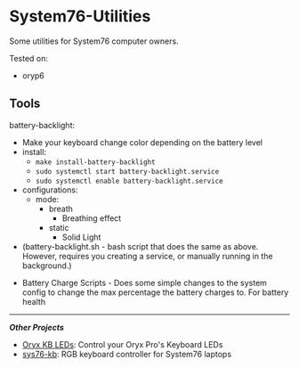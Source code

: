 # System76-Utilities

Some utilities for System76 computer owners.

Tested on:

* oryp6


## Tools

battery-backlight: 
* Make your keyboard change color depending on the battery level
* install:
  * `make install-battery-backlight`
  * `sudo systemctl start battery-backlight.service`
  * `sudo systemctl enable battery-backlight.service`
* configurations:
  * mode:
	* breath
		* Breathing effect
	* static
		* Solid Light
* (battery-backlight.sh - bash script that does the same as above. However, requires you creating a service, or manually running in the background.)

- Battery Charge Scripts - Does some simple changes to the system config to change the max percentage the battery charges to. For battery health

----

***Other Projects***

- [Oryx KB LEDs](https://github.com/davemcphee/oryx-kb-leds): Control your Oryx Pro's Keyboard LEDs
- [sys76-kb](https://github.com/bambash/sys76-kb): RGB keyboard controller for System76 laptops
